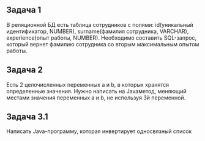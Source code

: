 ## Задача 1
В реляционной БД есть таблица сотрудников с полями: id(уникальный идентификатор, NUMBER), surname(фамилия сотрудника, VARCHAR), experience(опыт работы, NUMBER). Необходимо составить SQL-запрос, который вернет фамилию сотрудника со вторым максимальным опытом работы.

## Задача 2
Есть 2 целочисленных переменных a и b, в которых хранятся определенные значения. Нужно написать на Javaметод, меняющий местами значения переменных a и b, не используя 3й переменной.

## Задача 3.1
Написать Java-программу, которая инвертирует односвязный список